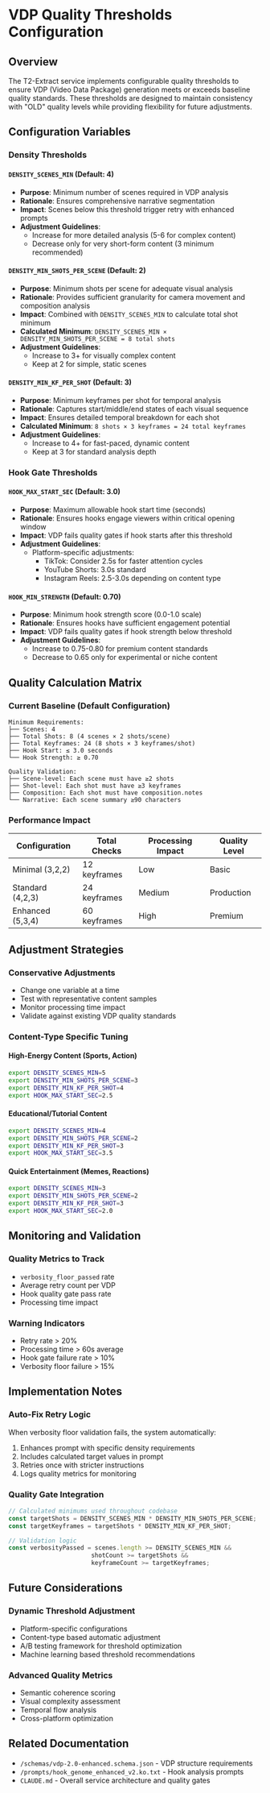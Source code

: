 # VDP Quality Thresholds Configuration

## Overview

The T2-Extract service implements configurable quality thresholds to ensure VDP (Video Data Package) generation meets or exceeds baseline quality standards. These thresholds are designed to maintain consistency with "OLD" quality levels while providing flexibility for future adjustments.

## Configuration Variables

### Density Thresholds

#### `DENSITY_SCENES_MIN` (Default: 4)
- **Purpose**: Minimum number of scenes required in VDP analysis
- **Rationale**: Ensures comprehensive narrative segmentation 
- **Impact**: Scenes below this threshold trigger retry with enhanced prompts
- **Adjustment Guidelines**: 
  - Increase for more detailed analysis (5-6 for complex content)
  - Decrease only for very short-form content (3 minimum recommended)

#### `DENSITY_MIN_SHOTS_PER_SCENE` (Default: 2)
- **Purpose**: Minimum shots per scene for adequate visual analysis
- **Rationale**: Provides sufficient granularity for camera movement and composition analysis
- **Impact**: Combined with `DENSITY_SCENES_MIN` to calculate total shot minimum
- **Calculated Minimum**: `DENSITY_SCENES_MIN × DENSITY_MIN_SHOTS_PER_SCENE = 8 total shots`
- **Adjustment Guidelines**:
  - Increase to 3+ for visually complex content
  - Keep at 2 for simple, static scenes

#### `DENSITY_MIN_KF_PER_SHOT` (Default: 3)
- **Purpose**: Minimum keyframes per shot for temporal analysis
- **Rationale**: Captures start/middle/end states of each visual sequence
- **Impact**: Ensures detailed temporal breakdown for each shot
- **Calculated Minimum**: `8 shots × 3 keyframes = 24 total keyframes`
- **Adjustment Guidelines**:
  - Increase to 4+ for fast-paced, dynamic content
  - Keep at 3 for standard analysis depth

### Hook Gate Thresholds

#### `HOOK_MAX_START_SEC` (Default: 3.0)
- **Purpose**: Maximum allowable hook start time (seconds)
- **Rationale**: Ensures hooks engage viewers within critical opening window
- **Impact**: VDP fails quality gates if hook starts after this threshold
- **Adjustment Guidelines**:
  - Platform-specific adjustments:
    - TikTok: Consider 2.5s for faster attention cycles
    - YouTube Shorts: 3.0s standard
    - Instagram Reels: 2.5-3.0s depending on content type

#### `HOOK_MIN_STRENGTH` (Default: 0.70)
- **Purpose**: Minimum hook strength score (0.0-1.0 scale)
- **Rationale**: Ensures hooks have sufficient engagement potential
- **Impact**: VDP fails quality gates if hook strength below threshold
- **Adjustment Guidelines**:
  - Increase to 0.75-0.80 for premium content standards
  - Decrease to 0.65 only for experimental or niche content

## Quality Calculation Matrix

### Current Baseline (Default Configuration)
```
Minimum Requirements:
├── Scenes: 4
├── Total Shots: 8 (4 scenes × 2 shots/scene)
├── Total Keyframes: 24 (8 shots × 3 keyframes/shot)
├── Hook Start: ≤ 3.0 seconds
└── Hook Strength: ≥ 0.70

Quality Validation:
├── Scene-level: Each scene must have ≥2 shots
├── Shot-level: Each shot must have ≥3 keyframes
├── Composition: Each shot must have composition.notes
└── Narrative: Each scene summary ≥90 characters
```

### Performance Impact

| Configuration | Total Checks | Processing Impact | Quality Level |
|---------------|--------------|-------------------|---------------|
| Minimal (3,2,2) | 12 keyframes | Low | Basic |
| Standard (4,2,3) | 24 keyframes | Medium | Production |
| Enhanced (5,3,4) | 60 keyframes | High | Premium |

## Adjustment Strategies

### Conservative Adjustments
- Change one variable at a time
- Test with representative content samples
- Monitor processing time impact
- Validate against existing VDP quality standards

### Content-Type Specific Tuning

#### High-Energy Content (Sports, Action)
```bash
export DENSITY_SCENES_MIN=5
export DENSITY_MIN_SHOTS_PER_SCENE=3
export DENSITY_MIN_KF_PER_SHOT=4
export HOOK_MAX_START_SEC=2.5
```

#### Educational/Tutorial Content
```bash
export DENSITY_SCENES_MIN=4
export DENSITY_MIN_SHOTS_PER_SCENE=2
export DENSITY_MIN_KF_PER_SHOT=3
export HOOK_MAX_START_SEC=3.5
```

#### Quick Entertainment (Memes, Reactions)
```bash
export DENSITY_SCENES_MIN=3
export DENSITY_MIN_SHOTS_PER_SCENE=2
export DENSITY_MIN_KF_PER_SHOT=3
export HOOK_MAX_START_SEC=2.0
```

## Monitoring and Validation

### Quality Metrics to Track
- `verbosity_floor_passed` rate
- Average retry count per VDP
- Hook quality gate pass rate
- Processing time impact

### Warning Indicators
- Retry rate > 20%
- Processing time > 60s average
- Hook gate failure rate > 10%
- Verbosity floor failure > 15%

## Implementation Notes

### Auto-Fix Retry Logic
When verbosity floor validation fails, the system automatically:
1. Enhances prompt with specific density requirements
2. Includes calculated target values in prompt
3. Retries once with stricter instructions
4. Logs quality metrics for monitoring

### Quality Gate Integration
```javascript
// Calculated minimums used throughout codebase
const targetShots = DENSITY_SCENES_MIN * DENSITY_MIN_SHOTS_PER_SCENE;
const targetKeyframes = targetShots * DENSITY_MIN_KF_PER_SHOT;

// Validation logic
const verbosityPassed = scenes.length >= DENSITY_SCENES_MIN && 
                       shotCount >= targetShots && 
                       keyframeCount >= targetKeyframes;
```

## Future Considerations

### Dynamic Threshold Adjustment
- Platform-specific configurations
- Content-type based automatic adjustment
- A/B testing framework for threshold optimization
- Machine learning based threshold recommendations

### Advanced Quality Metrics
- Semantic coherence scoring
- Visual complexity assessment
- Temporal flow analysis
- Cross-platform optimization

## Related Documentation
- `/schemas/vdp-2.0-enhanced.schema.json` - VDP structure requirements
- `/prompts/hook_genome_enhanced_v2.ko.txt` - Hook analysis prompts
- `CLAUDE.md` - Overall service architecture and quality gates